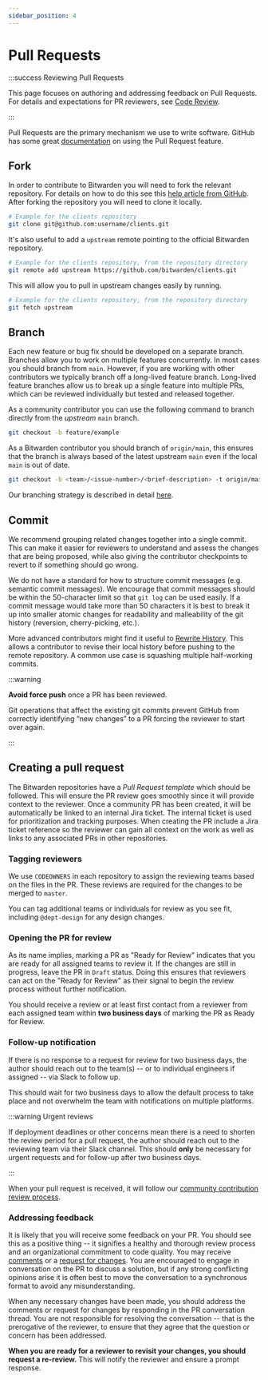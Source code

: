 ```yaml
---
sidebar_position: 4
---
```


# Pull Requests

:::success Reviewing Pull Requests

This page focuses on authoring and addressing feedback on Pull Requests. For details and
expectations for PR reviewers, see [Code Review](./code-review.md).

:::

Pull Requests are the primary mechanism we use to write software. GitHub has some great
[documentation](https://docs.github.com/en/pull-requests/collaborating-with-pull-requests/proposing-changes-to-your-work-with-pull-requests/about-pull-requests)
on using the Pull Request feature.

<Community>

## Fork

In order to contribute to Bitwarden you will need to fork the relevant repository. For details on
how to do this see this
[help article from GitHub](https://docs.github.com/en/get-started/quickstart/fork-a-repo). After
forking the repository you will need to clone it locally.

```bash
# Example for the clients repository
git clone git@github.com:username/clients.git
```

It's also useful to add a `upstream` remote pointing to the official Bitwarden repository.

```bash
# Example for the clients repository, from the repository directory
git remote add upstream https://github.com/bitwarden/clients.git
```

This will allow you to pull in upstream changes easily by running.

```bash
# Example for the clients repository, from the repository directory
git fetch upstream
```

</Community>

## Branch

Each new feature or bug fix should be developed on a separate branch. Branches allow you to work on
multiple features concurrently. In most cases you should branch from `main`. However, if you are
working with other contributors we typically branch off a long-lived feature branch. Long-lived
feature branches allow us to break up a single feature into multiple PRs, which can be reviewed
individually but tested and released together.

<Community>

As a community contributor you can use the following command to branch directly from the _upstream_
`main` branch.

```bash
git checkout -b feature/example
```

</Community>

<Bitwarden>

As a Bitwarden contributor you should branch of `origin/main`, this ensures that the branch is
always based of the latest upstream `main` even if the local `main` is out of date.

```bash
git checkout -b <team>/<issue-number>/<brief-description> -t origin/main
```

Our branching strategy is described in detail [here](branching.md).

</Bitwarden>

## Commit

We recommend grouping related changes together into a single commit. This can make it easier for
reviewers to understand and assess the changes that are being proposed, while also giving the
contributor checkpoints to revert to if something should go wrong.

We do not have a standard for how to structure commit messages (e.g. semantic commit messages). We
encourage that commit messages should be within the 50-character limit so that `git log` can be used
easily. If a commit message would take more than 50 characters it is best to break it up into
smaller atomic changes for readability and malleability of the git history (reversion,
cherry-picking, etc.).

More advanced contributors might find it useful to
[Rewrite History](https://git-scm.com/book/en/v2/Git-Tools-Rewriting-History). This allows a
contributor to revise their local history before pushing to the remote repository. A common use case
is squashing multiple half-working commits.

:::warning

**Avoid force push** once a PR has been reviewed.

Git operations that affect the existing git commits prevent GitHub from correctly identifying “new
changes” to a PR forcing the reviewer to start over again.

:::

## Creating a pull request

The Bitwarden repositories have a _Pull Request template_ which should be followed. This will ensure
the PR review goes smoothly since it will provide context to the reviewer.<Community> Once a
community PR has been created, it will be automatically be linked to an internal Jira ticket. The
internal ticket is used for prioritization and tracking purposes.</Community><Bitwarden> When
creating the PR include a Jira ticket reference so the reviewer can gain all context on the work as
well as links to any associated PRs in other repositories.</Bitwarden>

<Bitwarden>

### Tagging reviewers

We use `CODEOWNERS` in each repository to assign the reviewing teams based on the files in the PR.
These reviews are required for the changes to be merged to `master`.

You can tag additional teams or individuals for review as you see fit, including `@dept-design` for
any design changes.

### Opening the PR for review

As its name implies, marking a PR as "Ready for Review" indicates that you are ready for all
assigned teams to review it. If the changes are still in progress, leave the PR in `Draft` status.
Doing this ensures that reviewers can act on the "Ready for Review" as their signal to begin the
review process without further notification.

You should receive a review or at least first contact from a reviewer from each assigned team within
**two business days** of marking the PR as Ready for Review.

### Follow-up notification

If there is no response to a request for review for two business days, the author should reach out
to the team(s) -- or to individual engineers if assigned -- via Slack to follow up.

This should wait for two business days to allow the default process to take place and not overwhelm
the team with notifications on multiple platforms.

:::warning Urgent reviews

If deployment deadlines or other concerns mean there is a need to shorten the review period for a
pull request, the author should reach out to the reviewing team via their Slack channel. This should
**only** be necessary for urgent requests and for follow-up after two business days.

:::

</Bitwarden>

<Community>

When your pull request is received, it will follow our
[community contribution review process](community-pr-process.md).

</Community>

### Addressing feedback

It is likely that you will receive some feedback on your PR. You should see this as a positive thing
-- it signifies a healthy and thorough review process and an organizational commitment to code
quality. You may receive [comments](./code-review.md#comment) or a
[request for changes](./code-review.md#request-changes). You are encouraged to engage in
conversation on the PR to discuss a solution, but if any strong conflicting opinions arise it is
often best to move the conversation to a synchronous format to avoid any misunderstanding.

When any necessary changes have been made, you should address the comments or request for changes by
responding in the PR conversation thread. You are not responsible for resolving the conversation --
that is the prerogative of the reviewer, to ensure that they agree that the question or concern has
been addressed.

**When you are ready for a reviewer to revisit your changes, you should request a re-review.** This
will notify the reviewer and ensure a prompt response.

